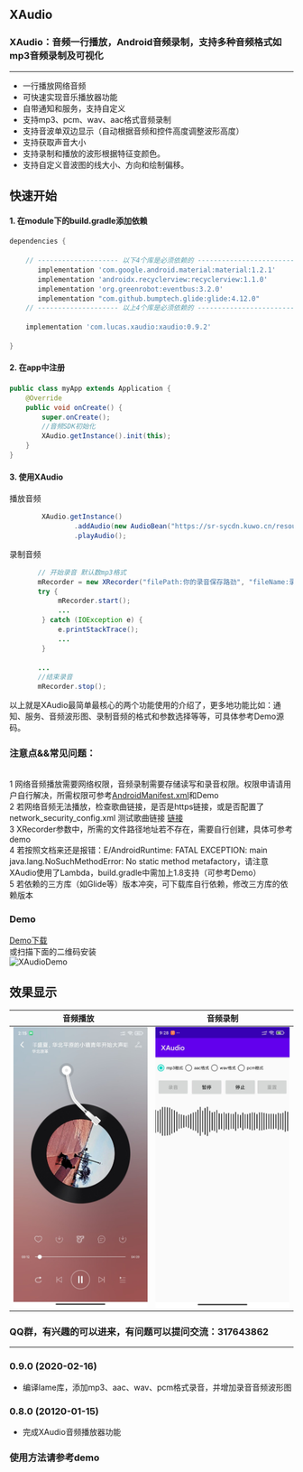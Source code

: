 ## XAudio

### XAudio：音频一行播放，Android音频录制，支持多种音频格式如mp3音频录制及可视化
---------------------------------


* 一行播放网络音频
* 可快速实现音乐播放器功能
* 自带通知和服务，支持自定义
* 支持mp3、pcm、wav、aac格式音频录制
* 支持音波单双边显示（自动根据音频和控件高度调整波形高度）
* 支持获取声音大小
* 支持录制和播放的波形根据特征变颜色。
* 支持自定义音波图的线大小、方向和绘制偏移。


## 快速开始

#### 1. 在module下的build.gradle添加依赖

``` groovy
dependencies {

    // -------------------- 以下4个库是必须依赖的 ----------------------------
       implementation 'com.google.android.material:material:1.2.1'
       implementation 'androidx.recyclerview:recyclerview:1.1.0'
       implementation 'org.greenrobot:eventbus:3.2.0'
       implementation "com.github.bumptech.glide:glide:4.12.0"
    // -------------------- 以上4个库是必须依赖的 ----------------------------

    implementation 'com.lucas.xaudio:xaudio:0.9.2'

}
```

#### 2. 在app中注册

```java
public class myApp extends Application {
    @Override
    public void onCreate() {
        super.onCreate();
        //音频SDK初始化
        XAudio.getInstance().init(this);
    }
}
```

#### 3. 使用XAudio

播放音频

```java
        XAudio.getInstance()
                .addAudio(new AudioBean("https://sr-sycdn.kuwo.cn/resource/n2/33/25/2629654819.mp3"))
                .playAudio();
```
 录制音频
 ```java
        // 开始录音 默认数mp3格式
        mRecorder = new XRecorder("filePath:你的录音保存路劲", "fileName:录音保存的名称");
        try {
             mRecorder.start();
             ...
         } catch (IOException e) {
             e.printStackTrace();
             ...
         }

        ...
        //结束录音
        mRecorder.stop();

 ```

 以上就是XAudio最简单最核心的两个功能使用的介绍了，更多地功能比如：通知、服务、音频波形图、录制音频的格式和参数选择等等，可具体参考Demo源码。

### 注意点&&常见问题：
<br/> 1 网络音频播放需要网络权限，音频录制需要存储读写和录音权限。权限申请请用户自行解决，所需权限可参考[AndroidManifest.xml](./app/src/main/AndroidManifest.xml)和Demo
<br/> 2 若网络音频无法播放，检查歌曲链接，是否是https链接，或是否配置了network_security_config.xml
  测试歌曲链接 [链接](https://sr-sycdn.kuwo.cn/resource/n2/33/25/2629654819.mp3)
<br/> 3 XRecorder参数中，所需的文件路径地址若不存在，需要自行创建，具体可参考demo
<br/> 4 若按照文档来还是报错：E/AndroidRuntime: FATAL EXCEPTION: main java.lang.NoSuchMethodError: No static method metafactory，请注意XAudio使用了Lambda，build.gradle中需加上1.8支持（可参考Demo）
<br/> 5 若依赖的三方库（如Glide等）版本冲突，可下载库自行依赖，修改三方库的依赖版本

### Demo
[Demo下载](./XAudioDemo.apk)
<br/>
或扫描下面的二维码安装<br/>
![XAudioDemo](https://www.pgyer.com/app/qrcode/hsVA)


## 效果显示
| 音频播放   | 音频录制  |
|:-----------:|:--------:|
|![](./01.jpg) | ![](./02.jpg) |


### QQ群，有兴趣的可以进来，有问题可以提问交流：317643862

----------------------------------------------------

### 0.9.0 (2020-02-16)

* 编译lame库，添加mp3、aac、wav、pcm格式录音，并增加录音音频波形图

### 0.8.0 (20120-01-15)

* 完成XAudio音频播放器功能

### 使用方法请参考demo





